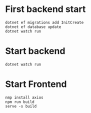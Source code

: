 # First backend start
```
dotnet ef migrations add InitCreate
dotnet ef database update
dotnet watch run
```
# Start backend
```
dotnet watch run
```
# Start Frontend
```
nmp install axios
npm run build
serve -s build
```
